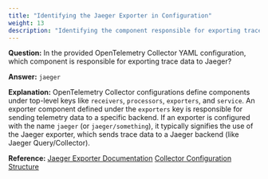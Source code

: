 ```yaml
---
title: "Identifying the Jaeger Exporter in Configuration"
weight: 13
description: "Identifying the component responsible for exporting trace data to Jaeger in an OpenTelemetry Collector configuration."
---
```


**Question:**
In the provided OpenTelemetry Collector YAML configuration, which component is responsible for exporting trace data to Jaeger?

**Answer:**
`jaeger`

**Explanation:**
OpenTelemetry Collector configurations define components under top-level keys like `receivers`, `processors`, `exporters`, and `service`. An exporter component defined under the `exporters` key is responsible for sending telemetry data to a specific backend. If an exporter is configured with the name `jaeger` (or `jaeger/something`), it typically signifies the use of the Jaeger exporter, which sends trace data to a Jaeger backend (like Jaeger Query/Collector).

**Reference:**
[Jaeger Exporter Documentation](https://github.com/open-telemetry/opentelemetry-collector-contrib/tree/main/exporter/jaegerexporter)
[Collector Configuration Structure](https://opentelemetry.io/docs/collector/configuration/#exporters)
